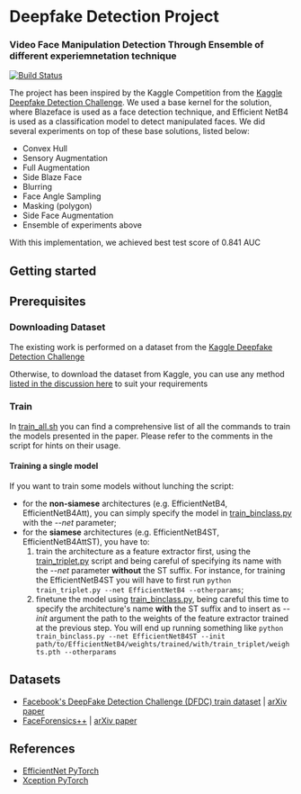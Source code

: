 # Deepfake Detection Project
### Video Face Manipulation Detection Through Ensemble of different experiemnetation technique
[![Build Status](https://travis-ci.org/polimi-ispl/icpr2020dfdc.svg?branch=master)](https://travis-ci.org/polimi-ispl/icpr2020dfdc)


The project has been inspired by the Kaggle Competition from the [Kaggle Deepfake Detection Challenge](https://www.kaggle.com/c/deepfake-detection-challenge/).
We used a base kernel for the solution, where Blazeface is used as a face detection technique, and Efficient NetB4 is used as a classification model to detect manipulated faces. We did several experiments on top of these base solutions, listed below:
- Convex Hull
- Sensory Augmentation
- Full Augmentation
- Side Blaze Face
- Blurring
- Face Angle Sampling
- Masking (polygon)
- Side Face Augmentation
- Ensemble of experiments above

With this implementation, we achieved best test score of 0.841 AUC

## Getting started

    
## Prerequisites  
### Downloading Dataset
The existing work is performed on a dataset from the [Kaggle Deepfake Detection Challenge](https://www.kaggle.com/c/deepfake-detection-challenge)

Otherwise, to download the dataset from Kaggle, you can use any method [listed in the discussion here](https://www.kaggle.com/c/deepfake-detection-challenge/discussion/121695) to suit your requirements


### Train
In [train_all.sh](scripts/train_all.sh) you can find a comprehensive list of all the commands to train the models presented in the paper. 
Please refer to the comments in the script for hints on their usage. 

#### Training a single model
If you want to train some models without lunching the script:
- for the **non-siamese** architectures (e.g. EfficientNetB4, EfficientNetB4Att), you can simply specify the model in [train_binclass.py](train_binclass.py) with the *--net* parameter;
- for the **siamese** architectures (e.g. EfficientNetB4ST, EfficientNetB4AttST), you have to:
  1. train the architecture as a feature extractor first, using the [train_triplet.py](train_triplet.py) script and being careful of specifying its name with the *--net* parameter **without** the ST suffix. For instance, for training the EfficientNetB4ST you will have to first run `python train_triplet.py --net EfficientNetB4 --otherparams`;
  2. finetune the model using [train_binclass.py](train_binclass.py), being careful this time to specify the architecture's name **with** the ST suffix and to insert as *--init* argument the path to the weights of the feature extractor trained at the previous step. You will end up running something like `python train_binclass.py --net EfficientNetB4ST --init path/to/EfficientNetB4/weights/trained/with/train_triplet/weights.pth --otherparams`



## Datasets
- [Facebook's DeepFake Detection Challenge (DFDC) train dataset](https://www.kaggle.com/c/deepfake-detection-challenge/data) | [arXiv paper](https://arxiv.org/abs/2006.07397)
- [FaceForensics++](https://github.com/ondyari/FaceForensics/blob/master/dataset/README.md) | [arXiv paper](https://arxiv.org/abs/1901.08971)

## References
- [EfficientNet PyTorch](https://github.com/lukemelas/EfficientNet-PyTorch)
- [Xception PyTorch](https://github.com/tstandley/Xception-PyTorch)
